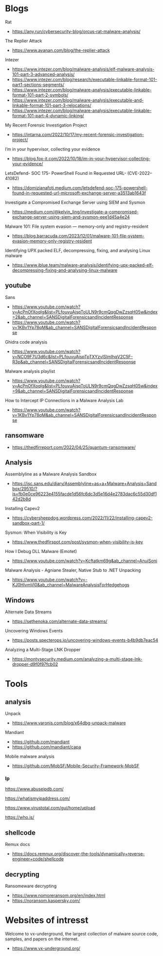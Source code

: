 # Blogs

Rat
- https://any.run/cybersecurity-blog/orcus-rat-malware-analysis/

The Replier Attack
- https://www.avanan.com/blog/the-replier-attack

Intezer
- https://www.intezer.com/blog/malware-analysis/elf-malware-analysis-101-part-3-advanced-analysis/
- https://www.intezer.com/blog/research/executable-linkable-format-101-part1-sections-segments/
- https://www.intezer.com/blog/malware-analysis/executable-linkable-format-101-part-2-symbols/
- https://www.intezer.com/blog/malware-analysis/executable-and-linkable-format-101-part-3-relocations/
- https://www.intezer.com/blog/malware-analysis/executable-linkable-format-101-part-4-dynamic-linking/

My Recent Forensic Investigation Project
- https://intarna.com/2022/10/17/my-recent-forensic-investigation-project/

I’m in your hypervisor, collecting your evidence
- https://blog.fox-it.com/2022/10/18/im-in-your-hypervisor-collecting-your-evidence/

LetsDefend- SOC 175- PowerShell Found in Requested URL- (CVE-2022–41082)
- https://domizianafoti.medium.com/letsdefend-soc-175-powershell-found-in-requested-url-microsoft-exchange-server-a3513ab1643f

Investigate a Compromised Exchange Server using SIEM and Sysmon
- https://medium.com/@kelvin_ling/investigate-a-compromised-exchange-server-using-siem-and-sysmon-eee1d45a4e24

Malware 101: File system evasion — memory-only and registry-resident
- https://blog.barracuda.com/2023/12/01/malware-101-file-system-evasion-memory-only-registry-resident

Identifying UPX packed ELF, decompressing, fixing, and analysing Linux malware
- https://www.iblue.team/malware-analysis/identifying-upx-packed-elf-decompressing-fixing-and-analysing-linux-malware

## youtube

Sans
- https://www.youtube.com/watch?v=AcPnOfXoqIg&list=PLfouvuAjspToULN9r9cmQqgDwZzsqH05w&index=2&ab_channel=SANSDigitalForensicsandIncidentResponse
- https://www.youtube.com/watch?v=1KBv1Yp78qM&ab_channel=SANSDigitalForensicsandIncidentResponse

Ghidra code analysis
- https://www.youtube.com/watch?v=NCO9F7U3d6c&list=PLfouvuAjspTpTXYzvlSlmIhqV2C5F-R3p&ab_channel=SANSDigitalForensicsandIncidentResponse

Malware analysis playlist
- https://www.youtube.com/watch?v=AcPnOfXoqIg&list=PLfouvuAjspToULN9r9cmQqgDwZzsqH05w&index=9&ab_channel=SANSDigitalForensicsandIncidentResponse

How to Intercept IP Connections in a Malware Analysis Lab
- https://www.youtube.com/watch?v=1KBv1Yp78qM&ab_channel=SANSDigitalForensicsandIncidentResponse

## ransomware
- https://thedfirreport.com/2022/04/25/quantum-ransomware/

## Analysis

Assemblyline as a Malware Analysis Sandbox
- https://isc.sans.edu/diary/Assemblyline+as+a+Malware+Analysis+Sandbox/29510/?is=fb0e0ce96223e4155facde1d56fc6dc3d5e16d4e2783dac6c55d30df142d2b8d

Installing Capev2
- https://cybersheepdog.wordpress.com/2022/11/22/installing-capev2-sandbox-part-1/

Sysmon: When Visibility is Key
- https://www.thedfirspot.com/post/sysmon-when-visibility-is-key

How I Debug DLL Malware (Emotet)
- https://www.youtube.com/watch?v=Kcftatkm69g&ab_channel=AnujSoni

Malware Analysis - Agniane Stealer, Native Stub to .NET Unpacking
- https://www.youtube.com/watch?v=-KJ0HIvmVl0&ab_channel=MalwareAnalysisForHedgehogs

## Windows

Alternate Data Streams
- https://sethenoka.com/alternate-data-streams/

Uncovering Windows Events
- https://posts.specterops.io/uncovering-windows-events-b4b9db7eac54

Analyzing a Multi-Stage LNK Dropper
- https://montysecurity.medium.com/analyzing-a-multi-stage-lnk-dropper-d9f0f97fcb02

# Tools

## analysis

Unpack
- https://www.varonis.com/blog/x64dbg-unpack-malware

Mandiant
- https://github.com/mandiant
- https://github.com/mandiant/capa

Mobile malware analysis
- https://github.com/MobSF/Mobile-Security-Framework-MobSF

### Ip

https://www.abuseipdb.com/

https://whatismyipaddress.com/

https://www.virustotal.com/gui/home/upload

https://who.is/

## shellcode

Remux docs
- https://docs.remnux.org/discover-the-tools/dynamically+reverse-engineer+code/shellcode

## decrypting

Ransomeware decrypting
- https://www.nomoreransom.org/en/index.html
- https://noransom.kaspersky.com/

# Websites of intresst

Welcome to vx-underground, the largest collection of malware source code, samples, and papers on the internet.
- https://www.vx-underground.org/

